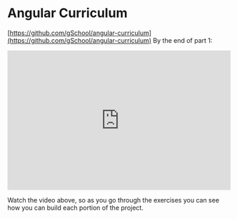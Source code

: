 # Angular Curriculum 
 
[https://github.com/gSchool/angular-curriculum](https://github.com/gSchool/angular-curriculum)
By the end of part 1:

<iframe src="https://player.vimeo.com/video/135778837?byline=0&portrait=0" width="500" height="313" frameborder="0" webkitallowfullscreen mozallowfullscreen allowfullscreen></iframe>

Watch the video above, so as you go through the exercises you can see how you can build each portion of the project.

